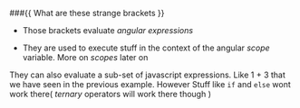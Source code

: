 ###{{ What are these strange brackets }}


* Those brackets evaluate *angular expressions*

* They are used to execute stuff in the context of the angular *scope* variable. More on *scopes* later on


They can also evaluate a sub-set of javascript expressions. Like 1 + 3 that we have seen in the previous example.
However Stuff like `if` and `else` wont work there( *ternary* operators will work there though )


